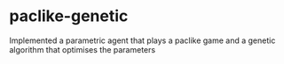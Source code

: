 # paclike-genetic
Implemented a parametric agent that plays a paclike game and a genetic algorithm that optimises the parameters
